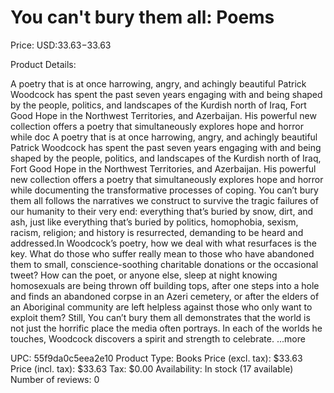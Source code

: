 # You can't bury them all: Poems

Price: USD:$33.63-$33.63

Product Details:

A poetry that is at once harrowing, angry, and achingly beautiful Patrick Woodcock has spent the past seven years engaging with and being shaped by the people, politics, and landscapes of the Kurdish north of Iraq, Fort Good Hope in the Northwest Territories, and Azerbaijan. His powerful new collection offers a poetry that simultaneously explores hope and horror while doc A poetry that is at once harrowing, angry, and achingly beautiful Patrick Woodcock has spent the past seven years engaging with and being shaped by the people, politics, and landscapes of the Kurdish north of Iraq, Fort Good Hope in the Northwest Territories, and Azerbaijan. His powerful new collection offers a poetry that simultaneously explores hope and horror while documenting the transformative processes of coping. You can’t bury them all follows the narratives we construct to survive the tragic failures of our humanity to their very end: everything that’s buried by snow, dirt, and ash, just like everything that’s buried by politics, homophobia, sexism, racism, religion; and history is resurrected, demanding to be heard and addressed.In Woodcock’s poetry, how we deal with what resurfaces is the key. What do those who suffer really mean to those who have abandoned them to small, conscience-soothing charitable donations or the occasional tweet? How can the poet, or anyone else, sleep at night knowing homosexuals are being thrown off building tops, after one steps into a hole and finds an abandoned corpse in an Azeri cemetery, or after the elders of an Aboriginal community are left helpless against those who only want to exploit them? Still, You can’t bury them all demonstrates that the world is not just the horrific place the media often portrays. In each of the worlds he touches, Woodcock discovers a spirit and strength to celebrate. ...more

UPC: 55f9da0c5eea2e10
Product Type: Books
Price (excl. tax): $33.63
Price (incl. tax): $33.63
Tax: $0.00
Availability: In stock (17 available)
Number of reviews: 0